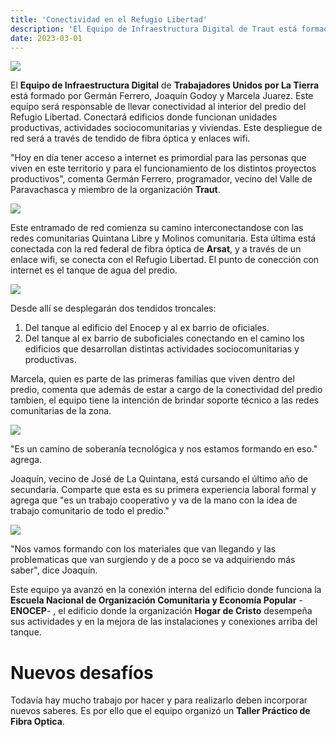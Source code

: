 ```yaml
---
title: 'Conectividad en el Refugio Libertad'
description: 'El Equipo de Infraestructura Digital de Traut está formado por Germán Ferrero, Joaquín Godoy y Marcela Juarez.' 
date: 2023-03-01
---
```


![](https://refugio.libre.org.ar/conectividad/fotos_taller_fo/socTXjo.jpg)

El **Equipo de Infraestructura Digital** de **Trabajadores Unidos por La Tierra** está formado por Germán Ferrero, Joaquín Godoy y Marcela Juarez.
Este equipo será responsable de llevar conectividad al interior del predio del Refugio Libertad. Conectará edificios donde funcionan unidades productivas, actividades sociocomunitarias y viviendas.
Este despliegue de red será a través de tendido de fibra óptica y enlaces wifi.




"Hoy en día tener acceso a internet es primordial para las personas que viven en este territorio y para el funcionamiento de los distintos proyectos productivos", comenta Germán Ferrero, programador, vecino del Valle de Paravachasca y miembro de la organización **Traut**.

![](https://refugio.libre.org.ar/conectividad/fotos_taller_fo/JZKrmHF.jpg)

Este entramado de red comienza su camino interconectandose con las redes comunitarias Quintana Libre y Molinos comunitaria. Esta última está conectada con la red federal de fibra óptica de **Arsat**, y a través de un enlace wifi, se conecta con el Refugio Libertad.
El punto de conección con internet es el tanque de agua del predio.

![](https://refugio.libre.org.ar/conectividad/fotos_taller_fo/nVXCfo7.jpg)


Desde allí se desplegarán dos tendidos troncales: 
1. Del tanque al edificio del Enocep y  al ex barrio de oficiales.
2. Del tanque al ex barrio de suboficiales conectando en el camino  los edificios que desarrollan distintas actividades sociocomunitarias y productivas.

Marcela, quien es parte de las primeras familias que viven dentro del predio, comenta que además de estar a cargo de la conectividad del predio tambien, el equipo tiene la intención de brindar soporte técnico a las redes comunitarias de la zona.

![](https://refugio.libre.org.ar/conectividad/fotos_taller_fo/ZJBWVTe.jpg)

"Es un camino de soberanía tecnológica y nos estamos formando en eso." agrega.



Joaquín, vecino de José de La Quintana, está cursando el último año de secundaria. Comparte que esta es su primera experiencia laboral formal y agrega que "es un trabajo cooperativo y va de la mano con la idea de trabajo comunitario de todo el predio." 

![](https://refugio.libre.org.ar/conectividad/fotos_taller_fo/JODE4N5.jpg)

"Nos vamos formando con los materiales que van llegando y 
las problematicas que van surgiendo y de a poco se va adquiriendo más saber", dice Joaquín. 


Este equipo ya avanzó en la conexión interna del edificio donde funciona la **Escuela Nacional de Organización Comunitaria y Economía Popular** - **ENOCEP**- , el edificio donde la organización **Hogar de Cristo** desempeña sus actividades y en la mejora de las instalaciones y conexiones arriba del tanque.

# Nuevos desafíos

Todavía hay mucho trabajo por hacer y para realizarlo deben incorporar nuevos saberes. 
Es por ello que el equipo organizó un **Taller Práctico de Fibra Optica**.

